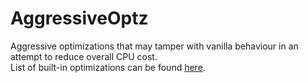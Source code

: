 # AggressiveOptz
Aggressive optimizations that may tamper with vanilla behaviour in an attempt to reduce overall CPU cost.<br>
List of built-in optimizations can be found [here](https://github.com/Muqsit/AggressiveOptz/wiki/Built-in-Optimization-Components).
